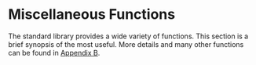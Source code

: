 # Miscellaneous Functions

The standard library provides a wide variety of functions. This section is a brief synopsis of the most useful. More details and many other functions can be found in [Appendix B](../AppendixB/B0.md).

